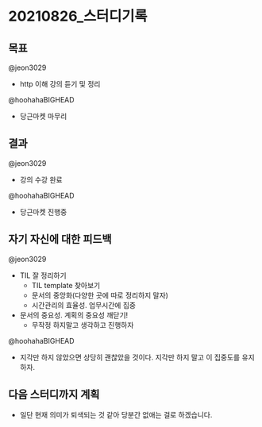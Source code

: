 # 20210826_스터디기록

## 목표

@jeon3029

- http 이해 강의 듣기 및 정리

@hoohahaBIGHEAD

- 당근마켓 마무리
  
## 결과

@jeon3029

- 강의 수강 완료

@hoohahaBIGHEAD

- 당근마켓 진행중

## 자기 자신에 대한 피드백

@jeon3029

- TIL 잘 정리하기
  - TIL template 찾아보기
  - 문서의 중앙화(다양한 곳에 따로 정리하지 말자)
  - 시간관리의 효율성. 업무시간에 집중
- 문서의 중요성. 계획의 중요성 깨닫기!
  - 무작정 하지말고 생각하고 진행하자

@hoohahaBIGHEAD

- 지각만 하지 않았으면 상당히 괜찮았을 것이다. 지각만 하지 말고 이 집중도를 유지하자.

## 다음 스터디까지 계획

- 일단 현재 의미가 퇴색되는 것 같아 당분간 없애는 걸로 하겠습니다.
